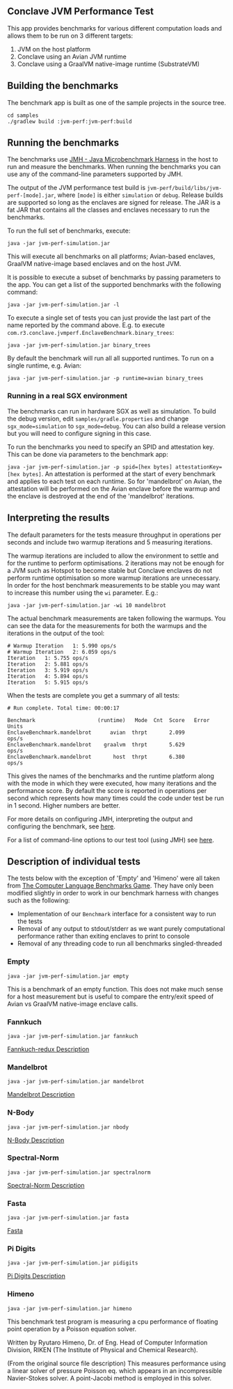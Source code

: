 ## Conclave JVM Performance Test

This app provides benchmarks for various different computation loads and allows them to be run on 3 different targets:

1. JVM on the host platform
2. Conclave using an Avian JVM runtime
3. Conclave using a GraalVM native-image runtime (SubstrateVM)

## Building the benchmarks
The benchmark app is built as one of the sample projects in the source tree.

```
cd samples
./gradlew build :jvm-perf:jvm-perf:build
```

## Running the benchmarks

The benchmarks use [JMH - Java Microbenchmark Harness](http://tutorials.jenkov.com/java-performance/jmh.html) in the 
host to run and measure the benchmarks. When running the benchmarks you can use any of the command-line parameters
supported by JMH.

The output of the JVM performance test build is `jvm-perf/build/libs/jvm-perf-[mode].jar`,
where `[mode]` is either `simulation` or `debug`. Release builds are supported so long as 
the enclaves are signed for release. The JAR is a fat JAR that contains all the classes and
enclaves necessary to run the benchmarks.

To run the full set of benchmarks, execute:

`java -jar jvm-perf-simulation.jar`

This will execute all benchmarks on all platforms; Avian-based enclaves, GraalVM native-image
based enclaves and on the host JVM.

It is possible to execute a subset of benchmarks by passing parameters to the app. You can get
a list of the supported benchmarks with the following command:

`java -jar jvm-perf-simulation.jar -l`

To execute a single set of tests you can just provide the last part of the name reported by the command above. E.g. to execute `com.r3.conclave.jvmperf.EnclaveBenchmark.binary_trees`:

`java -jar jvm-perf-simulation.jar binary_trees`

By default the benchmark will run all all supported runtimes. To run on a single runtime, 
e.g. Avian:

`java -jar jvm-perf-simulation.jar -p runtime=avian binary_trees`

### Running in a real SGX environment
The benchmarks can run in hardware SGX as well as simulation. 
To build the debug version, edit `samples/gradle.properties` and change
`sgx_mode=simulation` to `sgx_mode=debug`. You can also build a release version but you will
need to configure signing in this case.

To run the benchmarks you need to specify an SPID and attestation key. This can be done via
parameters to the benchmark app:

`java -jar jvm-perf-simulation.jar -p spid=[hex bytes] attestationKey=[hex bytes]`. An attestation
is performed at the start of every benchmark and applies to each test on each runtime. So for
'mandelbrot' on Avian, the attestation will be performed on the Avian enclave before the warmup
and the enclave is destroyed at the end of the 'mandelbrot' iterations.


## Interpreting the results
The default parameters for the tests measure throughput in operations per seconds and include
two warmup iterations and 5 measuring iterations. 

The warmup iterations are included to allow
the environment to settle and for the runtime to perform optimisations. 2 iterations may not
be enough for a JVM such as Hotspot to become stable but Conclave enclaves do not
perform runtime optimisation so more warmup iterations are unnecessary. In order for the host
benchmark measurements to be stable you may want to increase this number using the `wi` parameter. E.g.:

`java -jar jvm-perf-simulation.jar -wi 10 mandelbrot`

The actual benchmark measurements are taken following the warmups. You can see the data
for the measurements for both the warmups and the iterations in the output of the tool:

```
# Warmup Iteration   1: 5.990 ops/s
# Warmup Iteration   2: 6.059 ops/s
Iteration   1: 5.755 ops/s
Iteration   2: 5.881 ops/s
Iteration   3: 5.919 ops/s
Iteration   4: 5.894 ops/s
Iteration   5: 5.915 ops/s
```

When the tests are complete you get a summary of all tests:

```
# Run complete. Total time: 00:00:17

Benchmark                    (runtime)   Mode  Cnt  Score   Error  Units
EnclaveBenchmark.mandelbrot      avian  thrpt       2.099          ops/s
EnclaveBenchmark.mandelbrot    graalvm  thrpt       5.629          ops/s
EnclaveBenchmark.mandelbrot       host  thrpt       6.380          ops/s
```

This gives the names of the benchmarks and the runtime platform along with the mode in
which they were executed, how many iterations and the performance score.
By default the score is reported in operations per second which represents how many 
times could the code under test be run in 1 second. Higher numbers are better.

For more details on configuring JMH, interpreting the output and configuring the benchmark,
see [here](http://tutorials.jenkov.com/java-performance/jmh.html).

For a list of command-line options to our test tool (using JMH) see [here](https://github.com/guozheng/jmh-tutorial/blob/master/README.md).

## Description of individual tests
The tests below with the exception of 'Empty' and 'Himeno' were all taken from
[The Computer Language Benchmarks Game](https://benchmarksgame-team.pages.debian.net/benchmarksgame/fastest/java.html). 
They have only been modified slightly in order to work in our benchmark harness with changes such as the following:

* Implementation of our `Benchmark` interface for a consistent way to run the tests
* Removal of any output to stdout/stderr as we want purely computational performance rather than exiting enclaves to print to console
* Removal of any threading code to run all benchmarks singled-threaded

### Empty
`java -jar jvm-perf-simulation.jar empty`

This is a benchmark of an empty function. This does not make much sense for a host measurement
but is useful to compare the entry/exit speed of Avian vs GraalVM native-image enclave calls.

### Fannkuch
`java -jar jvm-perf-simulation.jar fannkuch`

[Fannkuch-redux Description](https://benchmarksgame-team.pages.debian.net/benchmarksgame/description/fannkuchredux.html#fannkuchredux)


### Mandelbrot
`java -jar jvm-perf-simulation.jar mandelbrot`

[Mandelbrot Description](https://benchmarksgame-team.pages.debian.net/benchmarksgame/description/mandelbrot.html#mandelbrot)

### N-Body
`java -jar jvm-perf-simulation.jar nbody`

[N-Body Description](https://benchmarksgame-team.pages.debian.net/benchmarksgame/description/nbody.html#nbody)

### Spectral-Norm
`java -jar jvm-perf-simulation.jar spectralnorm`

[Spectral-Norm Description](https://benchmarksgame-team.pages.debian.net/benchmarksgame/description/spectralnorm.html#spectralnorm)

### Fasta
`java -jar jvm-perf-simulation.jar fasta`

[Fasta](https://benchmarksgame-team.pages.debian.net/benchmarksgame/description/fasta.html#fasta)

### Pi Digits
`java -jar jvm-perf-simulation.jar pidigits`

[Pi Digits Description](https://benchmarksgame-team.pages.debian.net/benchmarksgame/description/pidigits.html#pidigits)

### Himeno
`java -jar jvm-perf-simulation.jar himeno`

This benchmark test program is measuring a cpu performance of floating point operation by a Poisson equation solver.

Written by Ryutaro Himeno, Dr. of Eng. Head of Computer Information Division, RIKEN (The
Institute of Physical and Chemical Research).

(From the original source file description)
This measures performance using a linear solver of pressure Poisson eq. which
appears in an incompressible Navier-Stokes solver. A point-Jacobi method is
employed in this solver.
